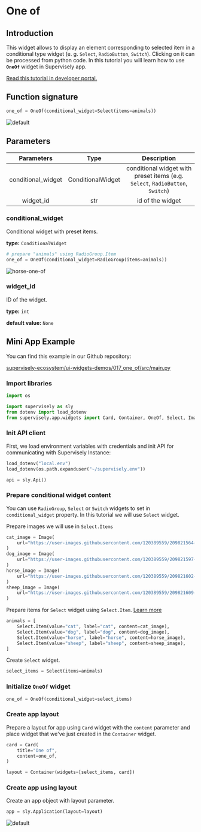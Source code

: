 # One of

## Introduction

This widget allows to display an element corresponding to selected item in a conditional type widget (e. g. `Select`, `RadioButton`, `Switch`). Clicking on it can be processed from python code. In this tutorial you will learn how to use **`OneOf`** widget in Supervisely app.

[Read this tutorial in developer portal.](https://developer.supervise.ly/app-development/apps-with-gui/one-of)

## Function signature

```python
one_of = OneOf(conditional_widget=Select(items=animals))
```

![default](https://user-images.githubusercontent.com/79905215/217235567-e6b0c581-8cac-4a36-9286-58ea331db051.png)

## Parameters

|     Parameters     |       Type        |                             Description                             |
| :----------------: | :---------------: | :-----------------------------------------------------------------: |
| conditional_widget | ConditionalWidget | conditional widget with preset items (e.g. `Select`, `RadioButton`, `Switch`) |
|     widget_id      |        str        |                          id of the widget                           |

### conditional_widget

Conditional widget with preset items.

**type:** `ConditionalWidget`

```python
# prepare "animals" using RadioGroup.Item
one_of = OneOf(conditional_widget=RadioGroup(items=animals))
```

![horse-one-of](https://user-images.githubusercontent.com/79905215/217866143-a6748df5-0a2a-4f98-908c-6a98e0ea0720.png)

### widget_id

ID of the widget.

**type:** `int`

**default value:** `None`

## Mini App Example

You can find this example in our Github repository:

[supervisely-ecosystem/ui-widgets-demos/017_one_of/src/main.py](https://github.com/supervisely-ecosystem/ui-widgets-demos/blob/master/017_one_of/src/main.py)

### Import libraries

```python
import os

import supervisely as sly
from dotenv import load_dotenv
from supervisely.app.widgets import Card, Container, OneOf, Select, Image
```

### Init API client

First, we load environment variables with credentials and init API for communicating with Supervisely Instance:

```python
load_dotenv("local.env")
load_dotenv(os.path.expanduser("~/supervisely.env"))

api = sly.Api()
```

### Prepare conditional widget content

You can use `RadioGroup`, `Select` or `Switch` widgets to set in `conditional_widget` property.
In this tutorial we will use `Select` widget. 

Prepare images we will use in `Select.Items`

```python
cat_image = Image(
    url="https://user-images.githubusercontent.com/120389559/209821564-7917cbe5-fa8e-49dd-a1ca-519ee2b3a7ca.jpg"
)
dog_image = Image(
    url="https://user-images.githubusercontent.com/120389559/209821597-8670675b-5a18-480c-8fdc-1309e91086c7.jpg"
)
horse_image = Image(
    url="https://user-images.githubusercontent.com/120389559/209821602-ddb8196f-0ac5-4556-abae-178327ff734b.jpg"
)
sheep_image = Image(
    url="https://user-images.githubusercontent.com/120389559/209821609-c8396b3e-d7a3-4beb-b92b-539d31e91e90.jpg"
)
```

Prepare items for `Select` widget using `Select.Item`. [Learn more](https://github.com/supervisely-ecosystem/ui-widgets-demos/tree/master/009_select)

```python
animals = [
    Select.Item(value="cat", label="cat", content=cat_image),
    Select.Item(value="dog", label="dog", content=dog_image),
    Select.Item(value="horse", label="horse", content=horse_image),
    Select.Item(value="sheep", label="sheep", content=sheep_image),
]
```

Create `Select` widget.

```python
select_items = Select(items=animals)
```


### Initialize `OneOf` widget

```python
one_of = OneOf(conditional_widget=select_items)
```

### Create app layout

Prepare a layout for app using `Card` widget with the `content` parameter and place widget that we've just created in the `Container` widget.

```python
card = Card(
    title="One of",
    content=one_of,
)

layout = Container(widgets=[select_items, card])
```

### Create app using layout

Create an app object with layout parameter.

```python
app = sly.Application(layout=layout)
```

![default](https://user-images.githubusercontent.com/79905215/217235567-e6b0c581-8cac-4a36-9286-58ea331db051.png)